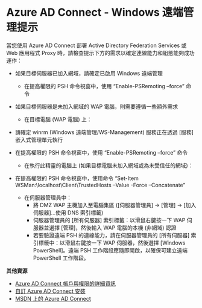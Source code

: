 <properties 
	pageTitle="Azure AD Connect - Windows 遠端管理提示"
	description="搭配 AD FS 使用的 Azure AD Connect Windows 遠端管理提示。"
	services="active-directory"
	documentationCenter=""
	authors="billmath"
	manager="stevenpo"
	editor="curtand"/>

<tags 
	ms.service="active-directory"
	ms.workload="identity"
	ms.tgt_pltfrm="na"
	ms.devlang="na"
	ms.topic="article"
	ms.date="08/24/2015"
	ms.author="billmath"/>

# Azure AD Connect - Windows 遠端管理提示


當您使用 Azure AD Connect 部署 Active Directory Federation Services 或 Web 應用程式 Proxy 時，請檢查提示下方的需求以確定連線能力和組態能夠成功運作：

- 如果目標伺服器已加入網域，請確定已啟用 Windows 遠端管理 
	* 在提高權限的 PSH 命令視窗中，使用 “Enable-PSRemoting –force” 命令 

- 如果目標伺服器是未加入網域的 WAP 電腦，則需要遵循一些額外需求
	- 在目標電腦 (WAP 電腦) 上： 

- 請確定 winrm (Windows 遠端管理/WS-Management) 服務正在透過 [服務] 嵌入式管理單元執行

- 在提高權限的 PSH 命令視窗中，使用 “Enable-PSRemoting –force” 命令
	- 在執行此精靈的電腦上 (如果目標電腦未加入網域或為未受信任的網域)： 

- 在提高權限的 PSH 命令視窗中，使用命令 “Set-Item WSMan:\\localhost\\Client\\TrustedHosts –Value <DMZServerFQDN> -Force –Concatenate”
	- 在伺服器管理員中：
		- 將 DMZ WAP 主機加入至電腦集區 ([伺服器管理員] -> [管理] -> [加入伺服器]...使用 DNS 索引標籤) 
		- 伺服器管理員的 [所有伺服器] 索引標籤：以滑鼠右鍵按一下 WAP 伺服器並選擇 [管理]，然後輸入 WAP 電腦的本機 (非網域) 認證 
		- 若要驗證遠端 PSH 的連線能力，請在伺服器管理員的 [所有伺服器] 索引標籤中：以滑鼠右鍵按一下 WAP 伺服器，然後選擇 [Windows PowerShell]。遠端 PSH 工作階段應隨即開啟，以確保可建立遠端 PowerShell 工作階段。 

**其他資源**


* [Azure AD Connect 帳戶與權限的詳細資訊](active-directory-aadconnect-account-summary.md)
* [自訂 Azure AD Connect 安裝](active-directory-aadconnect-get-started-custom.md)
* [MSDN 上的 Azure AD Connect](active-directory-aadconnect.md) 

<!---HONumber=August15_HO9-->